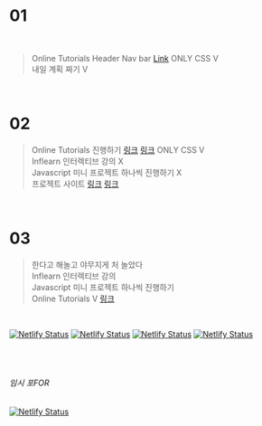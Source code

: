 # 01

<br>

> Online Tutorials Header Nav bar [Link](https://dazzling-perlman-0414ab.netlify.app/) ONLY CSS V <br>
> 내일 계획 짜기 V

<br>

# 02 

> Online Tutorials 진행하기 [링크](https://affectionate-lichterman-efd913.netlify.app/)&nbsp;[링크](https://priceless-goldstine-17765b.netlify.app/) ONLY CSS V <br> 
> Inflearn 인터렉티브 강의 X <br>
> Javascript 미니 프로젝트 하나씩 진행하기 X <br>
> 프로젝트 사이트 [링크](https://devdojo.com/suhailkakar/10-projects-you-can-do-to-become-a-frontend-master) [링크](https://www.freecodecamp.org/news/javascript-projects-for-beginners/#how-to-create-a-color-flipper)

<br>

# 03

> 한다고 해놀고 야무지게 처 놀았다 <br>
> Inflearn 인터렉티브 강의 <br>
> Javascript 미니 프로젝트 하나씩 진행하기 <br>
> Online Tutorials V [링크](https://sad-kalam-d55626.netlify.app/)

 <br>

[![Netlify Status](https://api.netlify.com/api/v1/badges/064ff70a-7dea-4e3d-b941-b34234574ecd/deploy-status)](https://tender-shaw-99bc45.netlify.app/)
[![Netlify Status](https://api.netlify.com/api/v1/badges/b19b6f3a-3c45-4690-a71b-9f6d741ebfe3/deploy-status)](https://youthful-elion-414e14.netlify.app/)
[![Netlify Status](https://api.netlify.com/api/v1/badges/c2cea8e1-8539-47d8-b970-913a4ab2998f/deploy-status)](https://compassionate-ardinghelli-bf1916.netlify.app/)
[![Netlify Status](https://api.netlify.com/api/v1/badges/35774406-1a53-49d5-bdac-09664d0bc7e8/deploy-status)](https://wizardly-mcnulty-443ed1.netlify.app/)

<br><br>

###### 임시 포FOR

[![Netlify Status](https://api.netlify.com/api/v1/badges/c2cea8e1-8539-47d8-b970-913a4ab2998f/deploy-status)](https://sleepy-brown-d6374f.netlify.app/)
